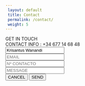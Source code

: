 ```yaml
---
 layout: default
 title: Contact
 permalink: /contact/
 weight: 5
---
```

<html>
<head>
<style>
*, *:before, *:after {
  box-sizing: border-box;
  -webkit-font-smoothing: antialiased;
  -moz-osx-font-smoothing: grayscale;
}

body, button, input {
  font-weight: 700;
  letter-spacing: 1.4px;
}

.background {
  display: flex;
  min-height: 100vh;
}

.container {
  flex: 0 1 700px;
  margin: auto;
  padding: 10px;
}

.screen {
  position: relative;
  background: #ea1d6f;
  border-radius: 15px;
}

.screen:after {
  content: '';
  display: block;
  position: absolute;
  top: 0;
  left: 20px;
  right: 20px;
  bottom: 0;
  border-radius: 15px;
  box-shadow: 0 20px 40px rgba(0, 0, 0, .4);
  z-index: -1;
}

.screen-header {
  display: flex;
  align-items: center;
  padding: 10px 20px;
  background: #4d4d4f;
  border-top-left-radius: 15px;
  border-top-right-radius: 15px;
}

.screen-header-left {
  margin-right: auto;
}

.screen-header-button {
  display: inline-block;
  width: 8px;
  height: 8px;
  margin-right: 3px;
  border-radius: 8px;
  background: white;
}

.screen-header-button.close {
  background: #ed1c6f;
  float: inherit;
}

.screen-header-button.maximize {
  background: #e8e925;
}

.screen-header-button.minimize {
  background: #74c54f;
}

.screen-header-right {
  display: flex;
}

.screen-header-ellipsis {
  width: 3px;
  height: 3px;
  margin-left: 2px;
  border-radius: 8px;
  background: #999;
}

.screen-body {
  display: flex;
}

.screen-body-item {
  flex: 1;
  padding: 50px;
}

.screen-body-item.left {
  display: flex;
  flex-direction: column;
}

.app-title {
  display: flex;
  flex-direction: column;
  position: relative;
  color: #ea1d6f;
  font-size: 26px;
}

.app-title:after {
  content: '';
  display: block;
  position: absolute;
  left: 0;
  bottom: -10px;
  width: 25px;
  height: 4px;
  background: #ea1d6f;
}

.app-contact {
  margin-top: auto;
  font-size: 8px;
  color: #888;
}

.app-form-group {
  margin-bottom: 15px;
}

.app-form-group.message {
  margin-top: 40px;
}

.app-form-group.buttons {
  margin-bottom: 0;
  text-align: right;
}

.app-form-control {
  width: 100%;
  padding: 10px 0;
  background: none;
  border: none;
  border-bottom: 1px solid #666;
  color: #ddd;
  font-size: 14px;
  text-transform: uppercase;
  outline: none;
  transition: border-color .2s;
}

.app-form-control::placeholder {
  color: #666;
}

.app-form-control:focus {
  border-bottom-color: #ddd;
}

.app-form-button {
  background: none;
  border: none;
  color: #ea1d6f;
  font-size: 14px;
  cursor: pointer;
  outline: none;
}

.app-form-button:hover {
  color: #b9134f;
}


.credits-link {
  display: flex;
  align-items: center;
  color: #fff;
  font-weight: bold;
  text-decoration: none;
}

.dribbble {
  width: 20px;
  height: 20px;
  margin: 0 5px;
}

@media screen and (max-width: 520px) {
  .screen-body {
    flex-direction: column;
  }

  .screen-body-item.left {
    margin-bottom: 30px;
  }

  .app-title {
    flex-direction: row;
  }

  .app-title span {
    margin-right: 12px;
  }

  .app-title:after {
    display: none;
  }
}

@media screen and (max-width: 600px) {
  .screen-body {
    padding: 40px;
  }

  .screen-body-item {
    padding: 0;
  }
}
</style>
</head>
<div class="background">
  <div class="container">
    <div class="screen">
      <div class="screen-header">
        <div class="screen-header-left">
          <div class="screen-header-button close"></div>
          <div class="screen-header-button maximize"></div>
          <div class="screen-header-button minimize"></div>
        </div>
        <div class="screen-header-right">
          <div class="screen-header-ellipsis"></div>
          <div class="screen-header-ellipsis"></div>
          <div class="screen-header-ellipsis"></div>
        </div>
      </div>
      <div class="screen-body">
        <div class="screen-body-item left">
          <div class="app-title">
            <span>GET IN</span>
            <span>TOUCH</span>
          </div>
          <div class="app-contact">CONTACT INFO : +34 677 14 68 48</div>
        </div>
        <div class="screen-body-item">
          <div class="app-form">
            <div class="app-form-group">
              <input class="app-form-control" placeholder="NAME" value="Krisantus Wanandi">
            </div>
            <div class="app-form-group">
              <input class="app-form-control" placeholder="EMAIL">
            </div>
            <div class="app-form-group">
              <input class="app-form-control" placeholder="Nº CONTACTO">
            </div>
            <div class="app-form-group message">
              <input class="app-form-control" placeholder="MESSAGE">
            </div>
            <div class="app-form-group buttons">
              <button class="app-form-button">CANCEL</button>
              <button class="app-form-button">SEND</button>
            </div>
          </div>
        </div>
      </div>
    </div>
  </div>
</div>
</html>
